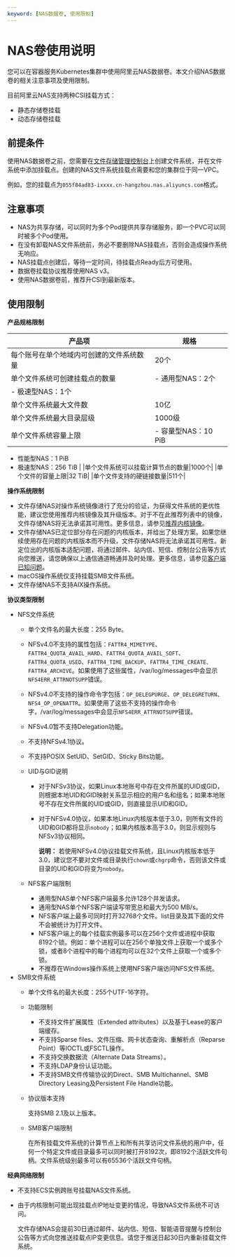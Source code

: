 ```yaml
---
keyword: [NAS数据卷, 使用限制]
---
```


# NAS卷使用说明

您可以在容器服务Kubernetes集群中使用阿里云NAS数据卷。本文介绍NAS数据卷的相关注意事项及使用限制。

目前阿里云NAS支持两种CSI挂载方式：

-   静态存储卷挂载
-   动态存储卷挂载

## 前提条件

使用NAS数据卷之前，您需要在[文件存储管理控制台](https://nas.console.aliyun.com/)上创建文件系统，并在文件系统中添加挂载点。创建的NAS文件系统挂载点需要和您的集群位于同一VPC。

例如，您的挂载点为`055f84ad83-ixxxx.cn-hangzhou.nas.aliyuncs.com`格式。

## 注意事项

-   NAS为共享存储，可以同时为多个Pod提供共享存储服务，即一个PVC可以同时被多个Pod使用。
-   在没有卸载NAS文件系统前，务必不要删除NAS挂载点，否则会造成操作系统无响应。
-   NAS挂载点创建后，等待一定时间，待挂载点Ready后方可使用。
-   数据卷挂载协议推荐使用NAS v3。
-   使用NAS数据卷前，推荐升CSI到最新版本。

## 使用限制

**产品规格限制**

|产品项|规格|
|---|--|
|每个账号在单个地域内可创建的文件系统数量|20个|
|单个文件系统可创建挂载点的数量|-   通用型NAS：2个
-   极速型NAS：1个 |
|单个文件系统最大文件数|10亿|
|单个文件系统最大目录层级|1000级|
|单个文件系统容量上限|-   容量型NAS：10 PiB
-   性能型NAS：1 PiB
-   极速型NAS：256 TiB |
|单个文件系统可以挂载计算节点的数量|1000个|
|单个文件的容量上限|32 TiB|
|单个文件支持的硬链接数量|511个|

**操作系统限制**

-   文件存储NAS对操作系统镜像进行了充分的验证，为获得文件系统的更优性能，建议您使用推荐内核镜像及其升级版本。对于不在此推荐列表中的镜像，文件存储NAS将无法承诺其可用性。更多信息，请参见[推荐内核镜像]()。
-   文件存储NAS已定位部分存在问题的内核版本，并给出了处理方案。如果您继续使用存在问题的内核版本而不升级，文件存储NAS将无法承诺其可用性。新定位出的内核版本适配问题，将通过邮件、站内信、短信、控制台公告等方式向您推送，请您确保以上通信通道畅通并及时处理。更多信息，请参见[客户端已知问题]()。
-   macOS操作系统仅支持挂载SMB文件系统。
-   文件存储NAS不支持AIX操作系统。

**协议类型限制**

-   NFS文件系统
    -   单个文件名的最大长度：255 Byte。
    -   NFSv4.0不支持的属性包括：`FATTR4_MIMETYPE`、`FATTR4_QUOTA_AVAIL_HARD`、`FATTR4_QUOTA_AVAIL_SOFT`、`FATTR4_QUOTA_USED`、`FATTR4_TIME_BACKUP`、`FATTR4_TIME_CREATE、FATTR4_ARCHIVE`。如果使用了这些属性，/var/log/messages中会显示`NFS4ERR_ATTRNOTSUPP`错误。
    -   NFSv4.0不支持的操作命令字包括：`OP_DELEGPURGE`、`OP_DELEGRETURN`、`NFS4_OP_OPENATTR`。如果使用了这些不支持的操作命令字，/var/log/messages中会显示`NFS4ERR_ATTRNOTSUPP`错误。
    -   NFSv4.0暂不支持Delegation功能。
    -   不支持NFSv4.1协议。
    -   不支持POSIX SetUID、SetGID、Sticky Bits功能。
    -   UID与GID说明
        -   对于NFSv3协议，如果Linux本地账号中存在文件所属的UID或GID，则根据本地UID和GID映射关系显示相应的用户名和组名；如果本地账号不存在文件所属的UID或GID，则直接显示UID和GID。
        -   对于NFSv4.0协议，如果本地Linux内核版本低于3.0，则所有文件的UID和GID都将显示`nobody`；如果内核版本高于3.0，则显示规则与NFSv3协议相同。

            **说明：** 若使用NFSv4.0协议挂载文件系统，且Linux内核版本低于3.0，建议您不要对文件或目录执行`chown`或`chgrp`命令，否则该文件或目录的UID和GID将变为`nobody`。

    -   NFS客户端限制
        -   通用型NAS单个NFS客户端最多允许128个并发请求。
        -   通用型NAS单个NFS客户端读写带宽总和最大为500 MB/s。
        -   NFS客户端上最多可同时打开32768个文件。list目录及其下面的文件不会被统计为打开文件。
        -   NFS客户端上的每个挂载实例最多可以在256个文件或进程中获取8192个锁。例如：单个进程可以在256个单独文件上获取一个或多个锁，或者8个进程中的每个进程均可以在32个文件上获取一个或多个锁。
        -   不推荐在Windows操作系统上使用NFS客户端访问NFS文件系统。
-   SMB文件系统
    -   单个文件名的最大长度：255个UTF-16字符。
    -   功能限制
        -   不支持文件扩展属性（Extended attributes）以及基于Lease的客户端缓存。
        -   不支持Sparse files、文件压缩、网卡状态查询、重解析点（Reparse Point）等IOCTL或FSCTL操作。
        -   不支持交换数据流（Alternate Data Streams）。
        -   不支持LDAP身份认证功能。
        -   不支持SMB文件传输协议的Direct、SMB Multichannel、SMB Directory Leasing及Persistent File Handle功能。
    -   协议版本支持

        支持SMB 2.1及以上版本。

    -   SMB客户端限制

        在所有挂载文件系统的计算节点上和所有共享访问文件系统的用户中，任何一个特定文件或目录最多可以同时被打开8192次，即8192个活跃文件句柄。文件系统级别最多可以有65536个活跃文件句柄。


**经典网络限制**

-   不支持ECS实例跨账号挂载NAS文件系统。
-   由于内核限制可能出现挂载点IP地址变更的情况，导致NAS文件系统不可访问。

    文件存储NAS会提前30日通过邮件、站内信、短信、智能语音提醒与控制台公告等方式向您推送挂载点IP变更信息。请您于推送日起30日内重新挂载文件系统。


